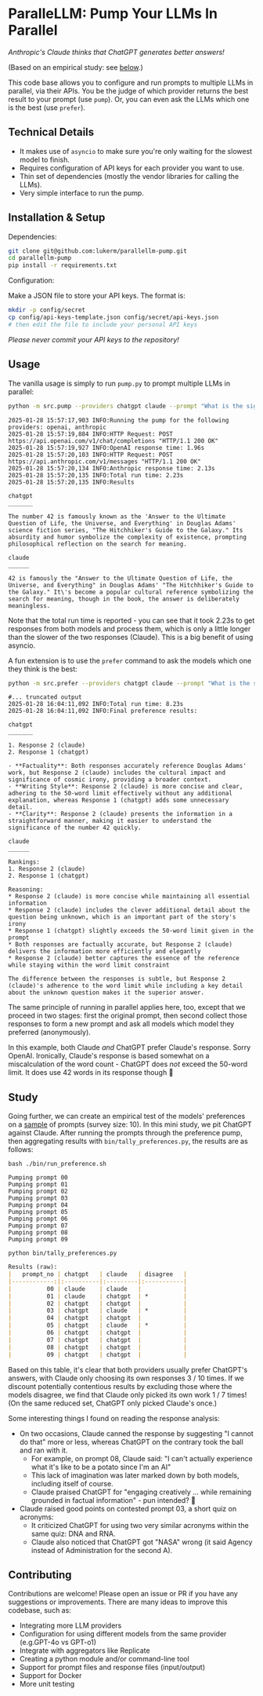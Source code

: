 # ParalleLLM: Pump Your LLMs In Parallel

_Anthropic's Claude thinks that ChatGPT generates better answers!_

(Based on an empirical study: see [below](#Study).)

This code base allows you to configure and run prompts to multiple LLMs in parallel, via their APIs. You be the judge
of which provider returns the best result to your prompt (use `pump`). Or, you can even ask the LLMs which one is the 
best (use `prefer`).

## Technical Details

- It makes use of `asyncio` to make sure you're only waiting for the slowest model to finish.
- Requires configuration of API keys for each provider you want to use.
- Thin set of dependencies (mostly the vendor libraries for calling the LLMs).
- Very simple interface to run the pump. 

## Installation & Setup

Dependencies: 

```bash
git clone git@github.com:lukerm/parallellm-pump.git
cd parallellm-pump
pip install -r requirements.txt
```

Configuration:

Make a JSON file to store your API keys. The format is:

```bash
mkdir -p config/secret
cp config/api-keys-template.json config/secret/api-keys.json
# then edit the file to include your personal API keys
```

_Please never commit your API keys to the repository!_

## Usage

The vanilla usage is simply to run `pump.py` to prompt multiple LLMs in parallel:

```bash
python -m src.pump --providers chatgpt claude --prompt "What is the significance of the number 42? Explain in 50 words max." 
```
```text
2025-01-28 15:57:17,903 INFO:Running the pump for the following providers: openai, anthropic
2025-01-28 15:57:19,884 INFO:HTTP Request: POST https://api.openai.com/v1/chat/completions "HTTP/1.1 200 OK"
2025-01-28 15:57:19,927 INFO:OpenAI response time: 1.96s
2025-01-28 15:57:20,103 INFO:HTTP Request: POST https://api.anthropic.com/v1/messages "HTTP/1.1 200 OK"
2025-01-28 15:57:20,134 INFO:Anthropic response time: 2.13s
2025-01-28 15:57:20,135 INFO:Total run time: 2.23s
2025-01-28 15:57:20,135 INFO:Results

chatgpt
_______

The number 42 is famously known as the 'Answer to the Ultimate Question of Life, the Universe, and Everything' in Douglas Adams' science fiction series, "The Hitchhiker's Guide to the Galaxy." Its absurdity and humor symbolize the complexity of existence, prompting philosophical reflection on the search for meaning.

claude
______

42 is famously the "Answer to the Ultimate Question of Life, the Universe, and Everything" in Douglas Adams' "The Hitchhiker's Guide to the Galaxy." It\'s become a popular cultural reference symbolizing the search for meaning, though in the book, the answer is deliberately meaningless.

```

Note that the total run time is reported - you can see that it took 2.23s to get responses from both models and
process them, which is only a little longer than the slower of the two responses (Claude). This is a big benefit of using 
asyncio. 

A fun extension is to use the `prefer` command to ask the models which one they think is the best:

```bash
python -m src.prefer --providers chatgpt claude --prompt "What is the significance of the number 42? Explain in 50 words max."
```
```text
#... truncated output
2025-01-28 16:04:11,092 INFO:Total run time: 8.23s
2025-01-28 16:04:11,092 INFO:Final preference results:

chatgpt
_______

1. Response 2 (claude)  
2. Response 1 (chatgpt)  

- **Factuality**: Both responses accurately reference Douglas Adams' work, but Response 2 (claude) includes the cultural impact and significance of cosmic irony, providing a broader context.
- **Writing Style**: Response 2 (claude) is more concise and clear, adhering to the 50-word limit effectively without any additional explanation, whereas Response 1 (chatgpt) adds some unnecessary detail.
- **Clarity**: Response 2 (claude) presents the information in a straightforward manner, making it easier to understand the significance of the number 42 quickly.

claude
______

Rankings:
1. Response 2 (claude)
2. Response 1 (chatgpt)

Reasoning:
* Response 2 (claude) is more concise while maintaining all essential information
* Response 2 (claude) includes the clever additional detail about the question being unknown, which is an important part of the story's irony
* Response 1 (chatgpt) slightly exceeds the 50-word limit given in the prompt
* Both responses are factually accurate, but Response 2 (claude) delivers the information more efficiently and elegantly
* Response 2 (claude) better captures the essence of the reference while staying within the word limit constraint

The difference between the responses is subtle, but Response 2 (claude)'s adherence to the word limit while including a key detail about the unknown question makes it the superior answer.
```

The same principle of running in parallel applies here, too, except that we proceed in two stages: first the original prompt,
then second collect those responses to form a new prompt and ask all models which model they preferred (anonymously).

In this example, both Claude _and_ ChatGPT prefer Claude's response. Sorry OpenAI. Ironically, Claude's response is based
somewhat on a miscalculation of the word count - ChatGPT does _not_ exceed the 50-word limit. It does use 42 words in
its response though 🤯

## Study

Going further, we can create an empirical test of the models' preferences on a [sample](https://github.com/lukerm/parallellm-pump/tree/bd98110ea8d0b2114f3827947e5136774f915148/data/prompts)
of prompts (survey size: 10). In this mini study, we pit ChatGPT against Claude. After running the prompts through the
preference pump, then aggregating results with `bin/tally_preferences.py`, the results are as follows:

```commandline
bash ./bin/run_preference.sh
```
```text
Pumping prompt 00
Pumping prompt 01
Pumping prompt 02
Pumping prompt 03
Pumping prompt 04
Pumping prompt 05
Pumping prompt 06
Pumping prompt 07
Pumping prompt 08
Pumping prompt 09
```
```commandline
python bin/tally_preferences.py
```
```markdown
Results (raw):
|   prompt_no | chatgpt   | claude   | disagree   |
|------------:|:----------|:---------|:-----------|
|          00 | claude    | claude   |            |
|          01 | claude    | chatgpt  | *          |
|          02 | chatgpt   | chatgpt  |            |
|          03 | chatgpt   | claude   | *          |
|          04 | chatgpt   | chatgpt  |            |
|          05 | chatgpt   | claude   | *          |
|          06 | chatgpt   | chatgpt  |            |
|          07 | chatgpt   | chatgpt  |            |
|          08 | chatgpt   | chatgpt  |            |
|          09 | chatgpt   | chatgpt  |            |
```

Based on this table, it's clear that both providers usually prefer ChatGPT's answers, with Claude only choosing its own
responses 3 / 10 times. If we discount potentially contentious results by excluding those where the models disagree, we
find that Claude only picked its own work 1 / 7 times! (On the same reduced set, ChatGPT only picked Claude's once.)

Some interesting things I found on reading the response analysis:
- On two occasions, Claude canned the response by suggesting "I cannot do that" more or less, whereas ChatGPT on the 
  contrary took the ball and ran with it.
  - For example, on prompt 08, Claude said: "I can't actually experience what it's like to be a potato since I'm an AI"
  - This lack of imagination was later marked down by both models, including itself of course.
  - Claude praised ChatGPT for "engaging creatively ... while remaining grounded in factual information" - pun intended? 🥔
- Claude raised good points on contested prompt 03, a short quiz on acronyms:
  - It criticized ChatGPT for using two very similar acronyms within the same quiz: DNA and RNA. 
  - Claude also noticed that ChatGPT got "NASA" wrong (it said Agency instead of Administration for the second A).


## Contributing

Contributions are welcome! Please open an issue or PR if you have any suggestions or improvements. There are many ideas 
to improve this codebase, such as:

- Integrating more LLM providers
- Configuration for using different models from the same provider (e.g.GPT-4o vs GPT-o1)
- Integrate with aggregators like Replicate
- Creating a python module and/or command-line tool
- Support for prompt files and response files (input/output)
- Support for Docker
- More unit testing
